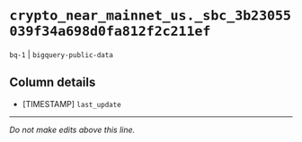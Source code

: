 # `crypto_near_mainnet_us._sbc_3b23055039f34a698d0fa812f2c211ef`
`bq-1` | `bigquery-public-data`

## Column details
* [TIMESTAMP] `last_update`

-------------------------------------------------------------------------------
*Do not make edits above this line.*
